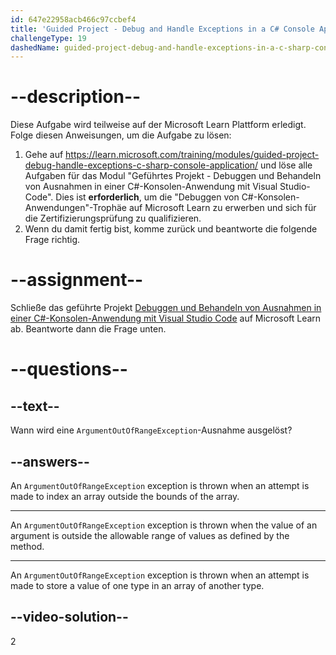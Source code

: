 ```yaml
---
id: 647e22958acb466c97ccbef4
title: 'Guided Project - Debug and Handle Exceptions in a C# Console Application Using Visual Studio Code'
challengeType: 19
dashedName: guided-project-debug-and-handle-exceptions-in-a-c-sharp-console-application-using-visual-studio-code
---
```


# --description--

Diese Aufgabe wird teilweise auf der Microsoft Learn Plattform erledigt. Folge diesen Anweisungen, um die Aufgabe zu lösen:

1. Gehe auf <a href="https://learn.microsoft.com/training/modules/guided-project-debug-handle-exceptions-c-sharp-console-application/" target="_blank" rel="noreferrer">https://learn.microsoft.com/training/modules/guided-project-debug-handle-exceptions-c-sharp-console-application/</a> und löse alle Aufgaben für das Modul "Geführtes Projekt - Debuggen und Behandeln von Ausnahmen in einer C#-Konsolen-Anwendung mit Visual Studio-Code". Dies ist **erforderlich**, um die "Debuggen von C#-Konsolen-Anwendungen"-Trophäe auf Microsoft Learn zu erwerben und sich für die Zertifizierungsprüfung zu qualifizieren.
1. Wenn du damit fertig bist, komme zurück und beantworte die folgende Frage richtig.

# --assignment--

Schließe das geführte Projekt <a href="https://learn.microsoft.com/training/modules/guided-project-debug-handle-exceptions-c-sharp-console-application/" target="_blank" rel="noreferrer">Debuggen und Behandeln von Ausnahmen in einer C#-Konsolen-Anwendung mit Visual Studio Code</a> auf Microsoft Learn ab. Beantworte dann die Frage unten.

# --questions--

## --text--

Wann wird eine `ArgumentOutOfRangeException`-Ausnahme ausgelöst?

## --answers--

An `ArgumentOutOfRangeException` exception is thrown when an attempt is made to index an array outside the bounds of the array.

---

An `ArgumentOutOfRangeException` exception is thrown when the value of an argument is outside the allowable range of values as defined by the method.

---

An `ArgumentOutOfRangeException` exception is thrown when an attempt is made to store a value of one type in an array of another type.

## --video-solution--

2
